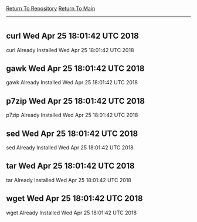 [Return To Repository](https://github.com/deathbybandaid/piholeparser/)
[Return To Main](https://github.com/deathbybandaid/piholeparser/blob/master/RecentRunLogs/Mainlog.md)
____________________________________
# 
## curl Wed Apr 25 18:01:42 UTC 2018
curl Already Installed Wed Apr 25 18:01:42 UTC 2018
## gawk Wed Apr 25 18:01:42 UTC 2018
gawk Already Installed Wed Apr 25 18:01:42 UTC 2018
## p7zip Wed Apr 25 18:01:42 UTC 2018
p7zip Already Installed Wed Apr 25 18:01:42 UTC 2018
## sed Wed Apr 25 18:01:42 UTC 2018
sed Already Installed Wed Apr 25 18:01:42 UTC 2018
## tar Wed Apr 25 18:01:42 UTC 2018
tar Already Installed Wed Apr 25 18:01:42 UTC 2018
## wget Wed Apr 25 18:01:42 UTC 2018
wget Already Installed Wed Apr 25 18:01:42 UTC 2018

